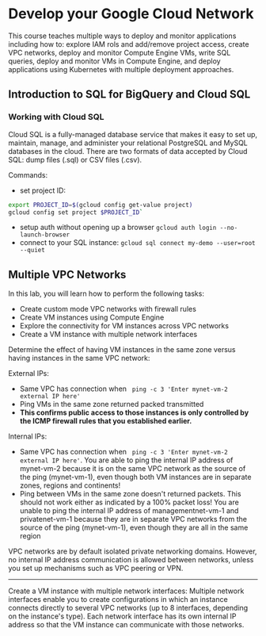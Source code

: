 # Develop your Google Cloud Network
This course teaches multiple ways to deploy and monitor applications including how to: explore IAM rols and add/remove project access, create VPC networks, deploy and monitor Compute Engine VMs, write SQL queries, deploy and monitor VMs in Compute Engine, and deploy applications using Kubernetes with multiple deployment approaches.

## Introduction to SQL for BigQuery and Cloud SQL
### Working with Cloud SQL
Cloud SQL is a fully-managed database service that makes it easy to set up, maintain, manage, and administer your relational PostgreSQL and MySQL databases in the cloud. There are two formats of data accepted by Cloud SQL: dump files (.sql) or CSV files (.csv).

Commands:
- set project ID: 
```bash
export PROJECT_ID=$(gcloud config get-value project)
gcloud config set project $PROJECT_ID`
```
- setup auth without opening up a browser `gcloud auth login --no-launch-browser`
- connect to your SQL instance: `gcloud sql connect my-demo --user=root --quiet`

## Multiple VPC Networks
In this lab, you will learn how to perform the following tasks:
- Create custom mode VPC networks with firewall rules
- Create VM instances using Compute Engine
- Explore the connectivity for VM instances across VPC networks
- Create a VM instance with multiple network interfaces


Determine the effect of having VM instances in the same zone versus having instances in the same VPC network:

External IPs:
- Same VPC has connection when ` ping -c 3 'Enter mynet-vm-2 external IP here'`
- Ping VMs in the same zone returned packed transmitted
- **This confirms public access to those instances is only controlled by the ICMP firewall rules that you established earlier.**

Internal IPs:
- Same VPC has connection when ` ping -c 3 'Enter mynet-vm-2 external IP here'`. You are able to ping the internal IP address of mynet-vm-2 because it is on the same VPC network as the source of the ping (mynet-vm-1), even though both VM instances are in separate zones, regions and continents! 
- Ping between VMs in the same zone doesn't returned packets. This should not work either as indicated by a 100% packet loss! You are unable to ping the internal IP address of managementnet-vm-1 and privatenet-vm-1 because they are in separate VPC networks from the source of the ping (mynet-vm-1), even though they are all in the same region

VPC networks are by default isolated private networking domains. However, no internal IP address communication is allowed between networks, unless you set up mechanisms such as VPC peering or VPN.

---

Create a VM instance with multiple network interfaces: Multiple network interfaces enable you to create configurations in which an instance connects directly to several VPC networks (up to 8 interfaces, depending on the instance's type). Each network interface has its own internal IP address so that the VM instance can communicate with those networks. 